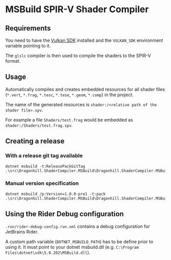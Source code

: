 ﻿# MSBuild SPIR-V Shader Compiler

## Requirements

You need to have the [Vulkan SDK](https://www.lunarg.com/vulkan-sdk/) installed and the ```VULKAN_SDK``` environment variable pointing to it.

The ```glslc``` compiler is then used to compile the shaders to the SPIR-V format.

## Usage

Automatically compiles and creates embedded resources for all shader files (```*.vert```, ```*.frag```, ```*.tesc```, ```*.tese```, ```*.geom```, ```*.comp```) in the project.

The name of the generated resources is ```shader:/<relative path of the shader file>.spv```.

For example a file ```Shaders/test.frag``` would be embedded as ```shader:/Shaders/test.frag.spv```.

## Creating a release

### With a release git tag available

```
dotnet msbuild -t:ReleasePackGitTag .\src\Dragonhill.ShaderCompiler.MSBuild\Dragonhill.ShaderCompiler.MSBuild.csproj
```

### Manual version specification

```
dotnet msbuild /p:Version=1.0.0-pre1 -t:pack .\src\Dragonhill.ShaderCompiler.MSBuild\Dragonhill.ShaderCompiler.MSBuild.csproj
```

## Using the Rider Debug configuration

```.run/rider-debug-config.run.xml``` contains a debug configuration for JetBrains Rider.

A custom path variable (```DOTNET_MSBUILD_PATH```) has to be define prior to using it. It must point to your dotnet msbuild.dll (e.g. ```C:\Program Files\dotnet\sdk\5.0.202\MSBuild.dll```).